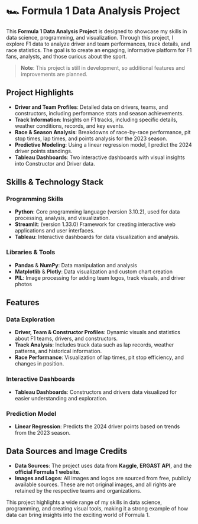 # 🏎️ Formula 1 Data Analysis Project

This **Formula 1 Data Analysis Project** is designed to showcase my skills in data science, programming, and visualization. Through this project, I explore F1 data to analyze driver and team performances, track details, and race statistics. The goal is to create an engaging, informative platform for F1 fans, analysts, and those curious about the sport. 

> **Note**: This project is still in development, so additional features and improvements are planned.

## Project Highlights
- **Driver and Team Profiles**: Detailed data on drivers, teams, and constructors, including performance stats and season achievements.
- **Track Information**: Insights on F1 tracks, including specific details, weather conditions, records, and key events.
- **Race & Season Analysis**: Breakdowns of race-by-race performance, pit stop times, lap times, and points analysis for the 2023 season.
- **Predictive Modeling**: Using a linear regression model, I predict the 2024 driver points standings.
- **Tableau Dashboards**: Two interactive dashboards with visual insights into Constructor and Driver data.

## Skills & Technology Stack
### Programming Skills
- **Python**: Core programming language (version 3.10.2), used for data processing, analysis, and visualization.
- **Streamlit**: (version 1.33.0) Framework for creating interactive web applications and user interfaces.
- **Tableau**: Interactive dashboards for data visualization and analysis.

### Libraries & Tools
- **Pandas** & **NumPy**: Data manipulation and analysis
- **Matplotlib** & **Plotly**: Data visualization and custom chart creation
- **PIL**: Image processing for adding team logos, track visuals, and driver photos

## Features
### Data Exploration
- **Driver, Team & Constructor Profiles**: Dynamic visuals and statistics about F1 teams, drivers, and constructors.
- **Track Analysis**: Includes track data such as lap records, weather patterns, and historical information.
- **Race Performance**: Visualization of lap times, pit stop efficiency, and changes in position.

### Interactive Dashboards
- **Tableau Dashboards**: Constructors and drivers data visualized for easier understanding and exploration.

### Prediction Model
- **Linear Regression**: Predicts the 2024 driver points based on trends from the 2023 season.

## Data Sources and Image Credits
- **Data Sources**: The project uses data from **Kaggle**, **ERGAST API**, and the **official Formula 1 website**.
- **Images and Logos**: All images and logos are sourced from free, publicly available sources. These are not original images, and all rights are retained by the respective teams and organizations.

This project highlights a wide range of my skills in data science, programming, and creating visual tools, making it a strong example of how data can bring insights into the exciting world of Formula 1.

